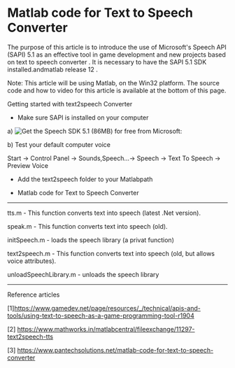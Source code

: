 # Matlab code for Text to Speech Converter

The purpose of this article is to introduce the use of Microsoft's Speech API (SAPI) 5.1 as an effective tool in game development and new projects based on text to speech converter . It is necessary to have the SAPI 5.1 SDK installed.andmatlab release 12 .

Note: This article will be using Matlab, on the Win32 platform. The source code and how to video for this article is available at the bottom of this page.


Getting started with text2speech Converter

* Make sure SAPI is installed on your computer

a) ![Get the Speech SDK 5.1 (86MB) for free from Microsoft:](http://www.microsoft.com/downloads/details.aspx?FamilyId=5E86EC97-40A7-453F-B0EE-6583171B4530&displaylang=en)

b) Test your default computer voice

   Start -> Control Panel -> Sounds,Speech...-> Speech -> Text To Speech -> Preview Voice
   
* Add the text2speech folder to your Matlabpath

* Matlab code for Text to Speech Converter
------------------------------------------

tts.m - This function converts text into speech (latest .Net version).

speak.m - This function converts text into speech (old).

initSpeech.m - loads the speech library (a privat function)

text2speech.m - This function converts text into speech (old, but allows voice attributes).

unloadSpeechLibrary.m - unloads the speech library

------------------------------------------

Reference articles

[1]https://www.gamedev.net/page/resources/_/technical/apis-and-tools/using-text-to-speech-as-a-game-programming-tool-r1904

[2] https://www.mathworks.in/matlabcentral/fileexchange/11297-text2speech-tts

[3] https://www.pantechsolutions.net/matlab-code-for-text-to-speech-converter
